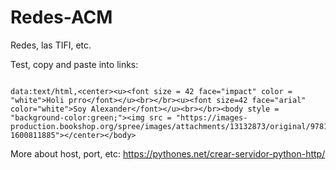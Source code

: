 # Redes-ACM
Redes, las TIFI, etc.


Test, copy and paste into links:

```

data:text/html,<center><u><font size = 42 face="impact" color = "white">Holi prro</font></u><br></br><u><font size=42 face="arial" color="white">Soy Alexander</font></u><br></br><body style = "background-color:green;"><img src = "https://images-production.bookshop.org/spree/images/attachments/13132873/original/9781524763169.jpg?1600811885"></center></body>

```

More about host, port, etc: https://pythones.net/crear-servidor-python-http/
